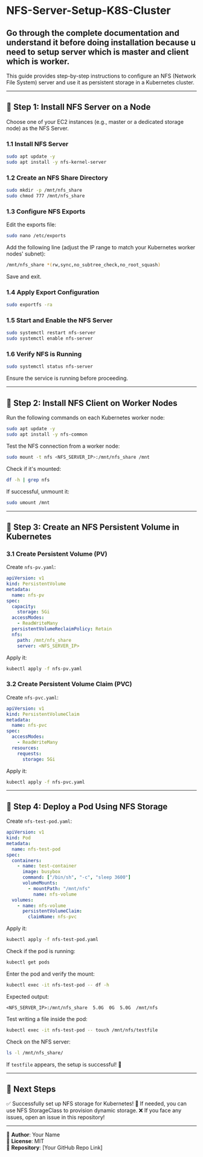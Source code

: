 # NFS-Server-Setup-K8S-Cluster

## Go through the complete documentation and understand it before doing installation because u need to setup server which is master and client which is worker.

This guide provides step-by-step instructions to configure an NFS (Network File System) server and use it as persistent storage in a Kubernetes cluster.

---

## 📌 Step 1: Install NFS Server on a Node
Choose one of your EC2 instances (e.g., master or a dedicated storage node) as the NFS Server.

### 1.1 Install NFS Server
```sh
sudo apt update -y
sudo apt install -y nfs-kernel-server
```

### 1.2 Create an NFS Share Directory
```sh
sudo mkdir -p /mnt/nfs_share
sudo chmod 777 /mnt/nfs_share
```

### 1.3 Configure NFS Exports
Edit the exports file:
```sh
sudo nano /etc/exports
```
Add the following line (adjust the IP range to match your Kubernetes worker nodes' subnet):
```sh
/mnt/nfs_share *(rw,sync,no_subtree_check,no_root_squash)
```
Save and exit.

### 1.4 Apply Export Configuration
```sh
sudo exportfs -ra
```

### 1.5 Start and Enable the NFS Server
```sh
sudo systemctl restart nfs-server
sudo systemctl enable nfs-server
```

### 1.6 Verify NFS is Running
```sh
sudo systemctl status nfs-server
```
Ensure the service is running before proceeding.

---

## 📌 Step 2: Install NFS Client on Worker Nodes
Run the following commands on each Kubernetes worker node:
```sh
sudo apt update -y
sudo apt install -y nfs-common
```

Test the NFS connection from a worker node:
```sh
sudo mount -t nfs <NFS_SERVER_IP>:/mnt/nfs_share /mnt
```
Check if it's mounted:
```sh
df -h | grep nfs
```
If successful, unmount it:
```sh
sudo umount /mnt
```

---

## 📌 Step 3: Create an NFS Persistent Volume in Kubernetes

### 3.1 Create Persistent Volume (PV)
Create `nfs-pv.yaml`:
```yaml
apiVersion: v1
kind: PersistentVolume
metadata:
  name: nfs-pv
spec:
  capacity:
    storage: 5Gi
  accessModes:
    - ReadWriteMany
  persistentVolumeReclaimPolicy: Retain
  nfs:
    path: /mnt/nfs_share
    server: <NFS_SERVER_IP>
```
Apply it:
```sh
kubectl apply -f nfs-pv.yaml
```

### 3.2 Create Persistent Volume Claim (PVC)
Create `nfs-pvc.yaml`:
```yaml
apiVersion: v1
kind: PersistentVolumeClaim
metadata:
  name: nfs-pvc
spec:
  accessModes:
    - ReadWriteMany
  resources:
    requests:
      storage: 5Gi
```
Apply it:
```sh
kubectl apply -f nfs-pvc.yaml
```

---

## 📌 Step 4: Deploy a Pod Using NFS Storage
Create `nfs-test-pod.yaml`:
```yaml
apiVersion: v1
kind: Pod
metadata:
  name: nfs-test-pod
spec:
  containers:
    - name: test-container
      image: busybox
      command: ["/bin/sh", "-c", "sleep 3600"]
      volumeMounts:
        - mountPath: "/mnt/nfs"
          name: nfs-volume
  volumes:
    - name: nfs-volume
      persistentVolumeClaim:
        claimName: nfs-pvc
```
Apply it:
```sh
kubectl apply -f nfs-test-pod.yaml
```

Check if the pod is running:
```sh
kubectl get pods
```
Enter the pod and verify the mount:
```sh
kubectl exec -it nfs-test-pod -- df -h
```
Expected output:
```
<NFS_SERVER_IP>:/mnt/nfs_share  5.0G  0G  5.0G  /mnt/nfs
```

Test writing a file inside the pod:
```sh
kubectl exec -it nfs-test-pod -- touch /mnt/nfs/testfile
```
Check on the NFS server:
```sh
ls -l /mnt/nfs_share/
```
If `testfile` appears, the setup is successful! 🎉

---

## 🚀 Next Steps
✅ Successfully set up NFS storage for Kubernetes!
🔹 If needed, you can use NFS StorageClass to provision dynamic storage.
❌ If you face any issues, open an issue in this repository!

---

📌 **Author**: Your Name  
📌 **License**: MIT  
📌 **Repository**: [Your GitHub Repo Link]

